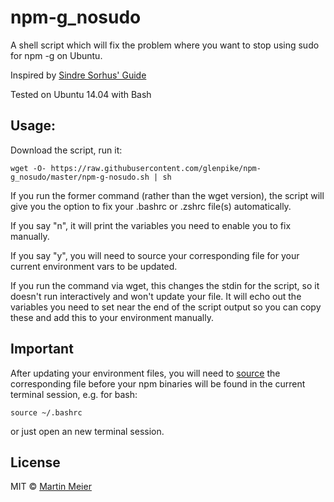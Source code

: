 # npm-g_nosudo

A shell script which will fix the problem where you want to stop using sudo for npm -g on Ubuntu.

Inspired by [Sindre Sorhus' Guide](https://github.com/sindresorhus/guides/blob/master/npm-global-without-sudo.md)

Tested on Ubuntu 14.04 with Bash

## Usage:

Download the script, run it:
```
wget -O- https://raw.githubusercontent.com/glenpike/npm-g_nosudo/master/npm-g-nosudo.sh | sh
```

If you run the former command (rather than the wget version), the script will give you the option to fix your .bashrc or .zshrc file(s) automatically.

If you say "n", it will print the variables you need to enable you to fix manually.

If you say "y", you will need to source your corresponding file for your current environment vars to be updated.

If you run the command via wget, this changes the stdin for the script, so it doesn't run interactively and won't update your file.  It will echo out the variables you need to set near the end of the script output so you can copy these and add this to your environment manually.

## Important

After updating your environment files, you will need to [source](http://ss64.com/bash/source.html) the corresponding file before your npm binaries will be found in the current terminal session, e.g. for bash:
```
source ~/.bashrc
```
or just open an new terminal session.

## License

MIT © [Martin Meier](https://www.linkedin.com/in/me1er/)
